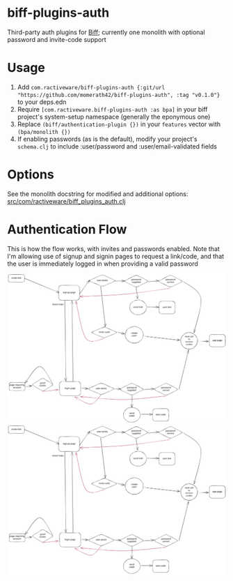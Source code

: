 # biff-plugins-auth
Third-party auth plugins for [Biff](https://biffweb.com); currently one monolith with optional password and invite-code support

# Usage
1. Add `com.ractiveware/biff-plugins-auth {:git/url "https://github.com/momerath42/biff-plugins-auth", :tag "v0.1.0"}` to your deps.edn
2. Require `[com.ractiveware.biff-plugins-auth :as bpa]` in your biff project's system-setup namespace (generally the eponymous one)
3. Replace `(biff/authentication-plugin {})` in your `features` vector with `(bpa/monolith {})`
4. If enabling passwords (as is the default), modify your project's `schema.clj` to include :user/password and :user/email-validated fields

# Options
See the monolith docstring for modified and additional options: [src/com/ractiveware/biff_plugins_auth.clj](https://github.com/momerath42/biff-plugins-auth/blob/main/src/com/ractiveware/biff_plugins_auth.clj)

# Authentication Flow
This is how the flow works, with invites and passwords enabled.  Note that I'm allowing use of signup and signin pages to request a link/code, and that the user is immediately logged in when providing a valid password

![authentication flow](./auth-flow.svg)
<img src="./auth-flow.svg">
